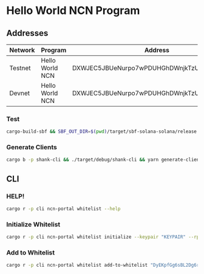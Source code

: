 # Hello World NCN Program

## Addresses

| Network | Program         | Address                                      | Version |
| ------- | --------------- | -------------------------------------------- | ------- |
| Testnet | Hello World NCN | DXWJEC5JBUeNurpo7wPDUHGhDWnjkTzUiV3gp2D9y8zr | 0.1.0   |
| Devnet  | Hello World NCN | DXWJEC5JBUeNurpo7wPDUHGhDWnjkTzUiV3gp2D9y8zr | 0.1.0   |

### Test

```bash
cargo-build-sbf && SBF_OUT_DIR=$(pwd)/target/sbf-solana-solana/release cargo nextest run --all-features
```

### Generate Clients

```bash
cargo b -p shank-cli && ./target/debug/shank-cli && yarn generate-clients && cargo b
```

## CLI

### HELP!

```bash
cargo r -p cli ncn-portal whitelist --help
```

### Initialize Whitelist

```bash
cargo r -p cli ncn-portal whitelist initialize --keypair "KEYPAIR" --rpc-url "https://api.devnet.solana.com" --ncn-portal-program-id "DwyMNTQ5aSduQhx3Pjra9kXeySxjD5YUkC1bDXmvEPFZ"
```

### Add to Whitelist

```bash
cargo r -p cli ncn-portal whitelist add-to-whitelist "DyEKpfGg6sBL2Dg6rnHcsdAHJdCoe7Ur5VWzDzdHkQY6" 100 --keypair "KEYPAIR" --rpc-url "https://api.devnet.solana.com" --ncn-portal-program-id "DwyMNTQ5aSduQhx3Pjra9kXeySxjD5YUkC1bDXmvEPFZ"
```

